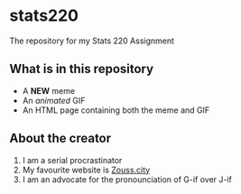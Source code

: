 # stats220
The repository for my Stats 220 Assignment

## What is in this repository
- A **NEW** meme
- An *animated* GIF
- An HTML page containing both the meme and GIF

## About the creator
1. I am a serial procrastinator
2. My favourite website is [Zouss.city](zouss.city)
3. I am an advocate for the pronounciation of G-if over J-if
